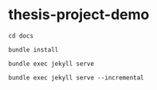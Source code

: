 # thesis-project-demo

`cd docs`

`bundle install`

`bundle exec jekyll serve`

`bundle exec jekyll serve --incremental`
